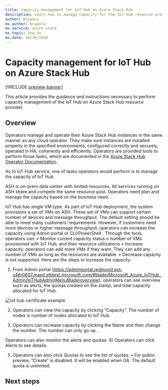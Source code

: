 ```yaml
---
title: Capacity management for IoT Hub on Azure Stack Hub
description: Learn how to manage capacity for the IoT Hub resource provider on Azure Stack Hub.
author: BryanLa
ms.author: bryanla
ms.service: azure-stack
ms.topic: how-to
ms.date: 10/30/2020 
---
```

# Capacity management for IoT Hub on Azure Stack Hub

[!INCLUDE [preview-banner](../includes/iot-hub-preview.md)]

This article provides the guidance and instructions necessary to perform capacity management of the IoT Hub on Azure Stack Hub resource provider.

## Overview

Operators manage and operate their Azure Stack Hub instances in the same manner as any cloud operator. They make sure instances are installed properly in the specified environments, configured correctly and securely, operated in HA, coherently and efficiently. Operators are provided tools to perform those tasks, which are documented in the [Azure Stack Hub Operator Documentation](./operator). 

As to IoT Hub service, one of tasks operators would perform is to manage the capacity of IoT Hub.

ASH is on-prem data center with limited resources. All services running on ASH share and compete the same resource pool. Operators need plan and manage the capacity based on the business need.

IoT Hub has single VM type. As part of IoT Hub deployment, the system provisions a set of VMs on ASH. These set of VMs can support certain number of devices and message throughput. The default setting should be able to meet many customers’ requirements. However, if customers need more devices or higher message throughput, operators can increase the capacity using Admin portal or CLI/PowerShell . Through the tools, operators can:
•	Monitor current capacity status
o	number of VMs provisioned with IoT Hub, and their resource utilizations
•	Increase capacity: operators can add more VMs if they want. They can add any number of VMs as long as the resources are available. 
•	Decrease capacity is not supported. 
Here are the steps to increase the capacity:
1)	From Admin portal (https://adminportal.redmond.ext-s46r0607.masd.stbtest.microsoft.com/#blade/Microsoft_Azure_IoTHub_Admin/IoTHubAdminMenuBlade/overview), operators can see overview such as alerts, the quotas created on the stamp, and total capacity allocated for IoT Hub. 

   ![iot hub certificate example](media\iot-hub-rp-capacity-management\dashboard-rp-iot-hub.png.png)

2. Operators can view the capacity by clicking “Capacity”. The number of nodes is number of nodes allocated to IoT Hub. 
 
3)	Operators can increase capacity by clicking the Name and then change the number. The number can only go up.
 
Operators can also monitor the alerts and quotas:
4)	Operators can click Alerts to see details. 
 
5)	Operators can also click Quotas to see the list of quotas. 
•	For public preview, “Create” is disabled. It will be enabled when GA. The default quota is unlimited. 
 





## Next steps

